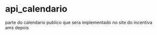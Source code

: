 # api_calendario
parte do calendario publico que sera implementado no site do incentiva ams depois 
